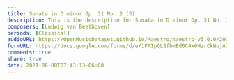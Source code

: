 ```yaml
---
title: Sonata in D minor Op. 31 No. 2 (3)
description: This is the description for Sonata in D minor Op. 31 No. 2 by Ludwig van Beethoven
composers: [Ludwig van Beethoven]
periods: [Classical]
audioURL: https://OpenMusicDataset.github.io/Maestro/maestro-v3.0.0/2004/MIDI-Unprocessed_XP_21_R1_2004_02_ORIG_MID--AUDIO_21_R1_2004_03_Track03_wav.midi
formURL: https://docs.google.com/forms/d/e/1FAIpQLSfbmEd6C4x0HzrCkNojA7YrCCT9I91ePjMvcM8284_-VMGjxw/viewform
comments: true
share: true
date: 2021-08-08T07:43:13-06:00
---
```

